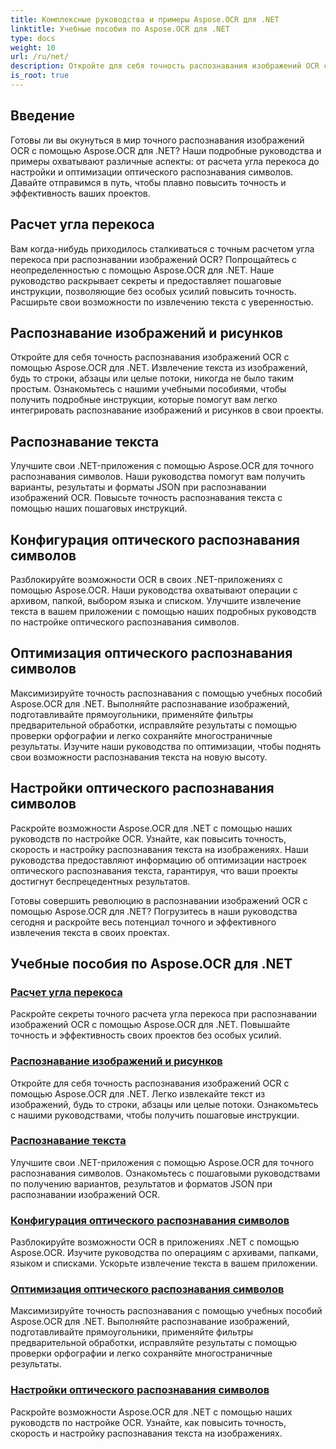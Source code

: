 ```yaml
---
title: Комплексные руководства и примеры Aspose.OCR для .NET
linktitle: Учебные пособия по Aspose.OCR для .NET
type: docs
weight: 10
url: /ru/net/
description: Откройте для себя точность распознавания изображений OCR с помощью Aspose.OCR для .NET. Изучите учебные пособия по расчету угла перекоса, распознаванию текста, настройке оптического распознавания символов и оптимизации.
is_root: true
---
```


## Введение

Готовы ли вы окунуться в мир точного распознавания изображений OCR с помощью Aspose.OCR для .NET? Наши подробные руководства и примеры охватывают различные аспекты: от расчета угла перекоса до настройки и оптимизации оптического распознавания символов. Давайте отправимся в путь, чтобы плавно повысить точность и эффективность ваших проектов.

## Расчет угла перекоса

Вам когда-нибудь приходилось сталкиваться с точным расчетом угла перекоса при распознавании изображений OCR? Попрощайтесь с неопределенностью с помощью Aspose.OCR для .NET. Наше руководство раскрывает секреты и предоставляет пошаговые инструкции, позволяющие без особых усилий повысить точность. Расширьте свои возможности по извлечению текста с уверенностью.

## Распознавание изображений и рисунков

Откройте для себя точность распознавания изображений OCR с помощью Aspose.OCR для .NET. Извлечение текста из изображений, будь то строки, абзацы или целые потоки, никогда не было таким простым. Ознакомьтесь с нашими учебными пособиями, чтобы получить подробные инструкции, которые помогут вам легко интегрировать распознавание изображений и рисунков в свои проекты.

## Распознавание текста

Улучшите свои .NET-приложения с помощью Aspose.OCR для точного распознавания символов. Наши руководства помогут вам получить варианты, результаты и форматы JSON при распознавании изображений OCR. Повысьте точность распознавания текста с помощью наших пошаговых инструкций.

## Конфигурация оптического распознавания символов

Разблокируйте возможности OCR в своих .NET-приложениях с помощью Aspose.OCR. Наши руководства охватывают операции с архивом, папкой, выбором языка и списком. Улучшите извлечение текста в вашем приложении с помощью наших подробных руководств по настройке оптического распознавания символов.

## Оптимизация оптического распознавания символов

Максимизируйте точность распознавания с помощью учебных пособий Aspose.OCR для .NET. Выполняйте распознавание изображений, подготавливайте прямоугольники, применяйте фильтры предварительной обработки, исправляйте результаты с помощью проверки орфографии и легко сохраняйте многостраничные результаты. Изучите наши руководства по оптимизации, чтобы поднять свои возможности распознавания текста на новую высоту.

## Настройки оптического распознавания символов

Раскройте возможности Aspose.OCR для .NET с помощью наших руководств по настройке OCR. Узнайте, как повысить точность, скорость и настройку распознавания текста на изображениях. Наши руководства предоставляют информацию об оптимизации настроек оптического распознавания текста, гарантируя, что ваши проекты достигнут беспрецедентных результатов.

Готовы совершить революцию в распознавании изображений OCR с помощью Aspose.OCR для .NET? Погрузитесь в наши руководства сегодня и раскройте весь потенциал точного и эффективного извлечения текста в своих проектах.

## Учебные пособия по Aspose.OCR для .NET
### [Расчет угла перекоса](./skew-angle-calculation/)
Раскройте секреты точного расчета угла перекоса при распознавании изображений OCR с помощью Aspose.OCR для .NET. Повышайте точность и эффективность своих проектов без особых усилий.
### [Распознавание изображений и рисунков](./image-and-drawing-recognition/)
Откройте для себя точность распознавания изображений OCR с помощью Aspose.OCR для .NET. Легко извлекайте текст из изображений, будь то строки, абзацы или целые потоки. Ознакомьтесь с нашими руководствами, чтобы получить пошаговые инструкции.
### [Распознавание текста](./text-recognition/)
Улучшите свои .NET-приложения с помощью Aspose.OCR для точного распознавания символов. Ознакомьтесь с пошаговыми руководствами по получению вариантов, результатов и форматов JSON при распознавании изображений OCR.
### [Конфигурация оптического распознавания символов](./ocr-configuration/)
Разблокируйте возможности OCR в приложениях .NET с помощью Aspose.OCR. Изучите руководства по операциям с архивами, папками, языком и списками. Ускорьте извлечение текста в вашем приложении.
### [Оптимизация оптического распознавания символов](./ocr-optimization/)
Максимизируйте точность распознавания с помощью учебных пособий Aspose.OCR для .NET. Выполняйте распознавание изображений, подготавливайте прямоугольники, применяйте фильтры предварительной обработки, исправляйте результаты с помощью проверки орфографии и легко сохраняйте многостраничные результаты.
### [Настройки оптического распознавания символов](./ocr-settings/)
Раскройте возможности Aspose.OCR для .NET с помощью наших руководств по настройке OCR. Узнайте, как повысить точность, скорость и настройку распознавания текста на изображениях.